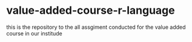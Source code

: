 # value-added-course-r-language
this is the repository to the all assgiment conducted for the value added course in our institude
